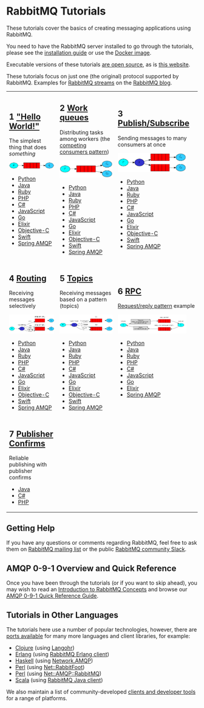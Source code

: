 <!--
Copyright (c) 2007-2022 VMware, Inc. or its affiliates.

All rights reserved. This program and the accompanying materials
are made available under the terms of the under the Apache License,
Version 2.0 (the "License”); you may not use this file except in compliance
with the License. You may obtain a copy of the License at

https://www.apache.org/licenses/LICENSE-2.0

Unless required by applicable law or agreed to in writing, software
distributed under the License is distributed on an "AS IS" BASIS,
WITHOUT WARRANTIES OR CONDITIONS OF ANY KIND, either express or implied.
See the License for the specific language governing permissions and
limitations under the License.
-->

# RabbitMQ Tutorials

These tutorials cover the basics of creating messaging
applications using RabbitMQ.

You need to have the RabbitMQ server installed to go through
the tutorials, please see the [installation guide](download.html) or
use the [Docker image](https://registry.hub.docker.com/_/rabbitmq/).

Executable versions of these tutorials [are open source](https://github.com/rabbitmq/rabbitmq-tutorials),
as is [this website](https://github.com/rabbitmq/rabbitmq-website).

These tutorials focus on just one (the original) protocol supported by RabbitMQ.
Examples for [RabbitMQ streams](streams.html) on the [RabbitMQ blog](https://blog.rabbitmq.com/categories/streams/).

<table id="tutorials">
  <tr>
  <td id="tutorial-one">
    <h2><span class="tute-num">1</span> <a href="./tutorials/tutorial-one-python.html">"Hello World!"</a></h2>
    <p>
      The simplest thing that does <em>something</em>
    </p>
    <p><img src="./img/tutorials/python-one.png" width="180"  /></p>
    <ul>
      <li><a href="./tutorials/tutorial-one-python.html">Python</a></li>
      <li><a href="./tutorials/tutorial-one-java.html">Java</a></li>
      <li><a href="./tutorials/tutorial-one-ruby.html">Ruby</a></li>
      <li><a href="./tutorials/tutorial-one-php.html">PHP</a></li>
      <li><a href="./tutorials/tutorial-one-dotnet.html">C#</a></li>
      <li><a href="./tutorials/tutorial-one-javascript.html">JavaScript</a></li>
      <li><a href="./tutorials/tutorial-one-go.html">Go</a></li>
      <li><a href="./tutorials/tutorial-one-elixir.html">Elixir</a></li>
      <li><a href="./tutorials/tutorial-one-objectivec.html">Objective-C</a></li>
      <li><a href="./tutorials/tutorial-one-swift.html">Swift</a></li>
      <li><a href="./tutorials/tutorial-one-spring-amqp.html">Spring AMQP</a></li>
    </ul>
  </td>

  <td id="tutorial-two">
    <h2><span class="tute-num">2</span> <a href="./tutorials/tutorial-two-python.html">Work queues</a></h2>
    <p>
      Distributing tasks among workers (the <a href="http://www.enterpriseintegrationpatterns.com/patterns/messaging/CompetingConsumers.html">competing consumers pattern</a>)
    </p>
    <p><img src="./img/tutorials/python-two.png" width="180" /></p>
    <ul>
        <li><a href="./tutorials/tutorial-two-python.html">Python</a></li>
        <li><a href="./tutorials/tutorial-two-java.html">Java</a></li>
        <li><a href="./tutorials/tutorial-two-ruby.html">Ruby</a></li>
        <li><a href="./tutorials/tutorial-two-php.html">PHP</a></li>
        <li><a href="./tutorials/tutorial-two-dotnet.html">C#</a></li>
        <li><a href="./tutorials/tutorial-two-javascript.html">JavaScript</a></li>
        <li><a href="./tutorials/tutorial-two-go.html">Go</a></li>
        <li><a href="./tutorials/tutorial-two-elixir.html">Elixir</a></li>
        <li><a href="./tutorials/tutorial-two-objectivec.html">Objective-C</a></li>
        <li><a href="./tutorials/tutorial-two-swift.html">Swift</a></li>
        <li><a href="./tutorials/tutorial-two-spring-amqp.html">Spring AMQP</a></li>
    </ul>
  </td>

  <td id="tutorial-three">
    <h2><span class="tute-num">3</span> <a href="./tutorials/tutorial-three-python.html">Publish/Subscribe</a></h2>
    <p>
      Sending messages to many consumers at once
    </p>
    <p><img src="./img/tutorials/python-three.png" height="50" width="180" /></p>
    <ul>
      <li><a href="./tutorials/tutorial-three-python.html">Python</a></li>
      <li><a href="./tutorials/tutorial-three-java.html">Java</a></li>
      <li><a href="./tutorials/tutorial-three-ruby.html">Ruby</a></li>
      <li><a href="./tutorials/tutorial-three-php.html">PHP</a></li>
      <li><a href="./tutorials/tutorial-three-dotnet.html">C#</a></li>
      <li><a href="./tutorials/tutorial-three-javascript.html">JavaScript</a></li>
      <li><a href="./tutorials/tutorial-three-go.html">Go</a></li>
      <li><a href="./tutorials/tutorial-three-elixir.html">Elixir</a></li>
      <li><a href="./tutorials/tutorial-three-objectivec.html">Objective-C</a></li>
      <li><a href="./tutorials/tutorial-three-swift.html">Swift</a></li>
      <li><a href="./tutorials/tutorial-three-spring-amqp.html">Spring AMQP</a></li>
    </ul>
  </td>
  </tr>

  <tr>
  <td id="tutorial-four">
    <h2><span class="tute-num">4</span> <a href="./tutorials/tutorial-four-python.html">Routing</a></h2>
    <p>
      Receiving messages selectively
    </p>
    <p><img src="./img/tutorials/python-four.png" height="50" width="180" /></p>
    <ul>
      <li><a href="./tutorials/tutorial-four-python.html">Python</a></li>
      <li><a href="./tutorials/tutorial-four-java.html">Java</a></li>
      <li><a href="./tutorials/tutorial-four-ruby.html">Ruby</a></li>
      <li><a href="./tutorials/tutorial-four-php.html">PHP</a></li>
      <li><a href="./tutorials/tutorial-four-dotnet.html">C#</a></li>
      <li><a href="./tutorials/tutorial-four-javascript.html">JavaScript</a></li>
      <li><a href="./tutorials/tutorial-four-go.html">Go</a></li>
      <li><a href="./tutorials/tutorial-four-elixir.html">Elixir</a></li>
      <li><a href="./tutorials/tutorial-four-objectivec.html">Objective-C</a></li>
      <li><a href="./tutorials/tutorial-four-swift.html">Swift</a></li>
      <li><a href="./tutorials/tutorial-four-spring-amqp.html">Spring AMQP</a></li>
    </ul>
  </td>

  <td id="tutorial-five">
    <h2><span class="tute-num">5</span> <a href="./tutorials/tutorial-five-python.html">Topics</a></h2>
    <p>
      Receiving messages based on a pattern (topics)
    </p>
    <p><img src="./img/tutorials/python-five.png" height="50" width="180" /></p>
    <ul>
      <li><a href="./tutorials/tutorial-five-python.html">Python</a></li>
      <li><a href="./tutorials/tutorial-five-java.html">Java</a></li>
      <li><a href="./tutorials/tutorial-five-ruby.html">Ruby</a></li>
      <li><a href="./tutorials/tutorial-five-php.html">PHP</a></li>
      <li><a href="./tutorials/tutorial-five-dotnet.html">C#</a></li>
      <li><a href="./tutorials/tutorial-five-javascript.html">JavaScript</a></li>
      <li><a href="./tutorials/tutorial-five-go.html">Go</a></li>
      <li><a href="./tutorials/tutorial-five-elixir.html">Elixir</a></li>
      <li><a href="./tutorials/tutorial-five-objectivec.html">Objective-C</a></li>
      <li><a href="./tutorials/tutorial-five-swift.html">Swift</a></li>
      <li><a href="./tutorials/tutorial-five-spring-amqp.html">Spring AMQP</a></li>
    </ul>
  </td>

  <td id="tutorial-six">
    <h2><span class="tute-num">6</span> <a href="./tutorials/tutorial-six-python.html">RPC</a></h2>
    <p>
      <a href="http://www.enterpriseintegrationpatterns.com/patterns/messaging/RequestReply.html">Request/reply pattern</a> example
    </p>
    <p><img src="./img/tutorials/python-six.png" height="50" width="180" /></p>
    <ul>
      <li><a href="./tutorials/tutorial-six-python.html">Python</a></li>
      <li><a href="./tutorials/tutorial-six-java.html">Java</a></li>
      <li><a href="./tutorials/tutorial-six-ruby.html">Ruby</a></li>
      <li><a href="./tutorials/tutorial-six-php.html">PHP</a></li>
      <li><a href="./tutorials/tutorial-six-dotnet.html">C#</a></li>
      <li><a href="./tutorials/tutorial-six-javascript.html">JavaScript</a></li>
      <li><a href="./tutorials/tutorial-six-go.html">Go</a></li>
      <li><a href="./tutorials/tutorial-six-elixir.html">Elixir</a></li>
      <li><a href="./tutorials/tutorial-six-spring-amqp.html">Spring AMQP</a></li>
    </ul>
  </td>
  </tr>
  <tr>
  <td id="tutorial-seven">
    <h2><span class="tute-num">7</span> <a href="./tutorials/tutorial-seven-java.html">Publisher Confirms</a></h2>
    <p>
      Reliable publishing with publisher confirms
    </p>
    <ul>
      <li><a href="./tutorials/tutorial-seven-java.html">Java</a></li>
      <li><a href="./tutorials/tutorial-seven-dotnet.html">C#</a></li>
      <li><a href="./tutorials/tutorial-seven-php.html">PHP</a></li>
    </ul>
  </td>
  <td class="tutorial-empty"></td>
  <td class="tutorial-empty"></td>
  </tr>
</table>


## Getting Help

If you have any questions or comments regarding RabbitMQ, feel free to
ask them on [RabbitMQ mailing list](https://groups.google.com/forum/#!forum/rabbitmq-users)
or the public [RabbitMQ community Slack](https://rabbitmq-slack.herokuapp.com/).


## AMQP 0-9-1 Overview and Quick Reference

Once you have been through the tutorials (or if you want to
skip ahead), you may wish to read an
[Introduction to RabbitMQ Concepts](./tutorials/amqp-concepts.html)
and browse our
[AMQP 0-9-1 Quick Reference Guide](amqp-0-9-1-quickref.html).


## Tutorials in Other Languages

The tutorials here use a number of popular technologies,
however, there are [ports available](https://github.com/rabbitmq/rabbitmq-tutorials) for
many more languages and client libraries, for example:

 * [Clojure](https://github.com/rabbitmq/rabbitmq-tutorials/tree/master/clojure) (using [Langohr](http://clojurerabbitmq.info))
 * [Erlang](https://github.com/rabbitmq/rabbitmq-tutorials/tree/master/erlang) (using [RabbitMQ Erlang client](https://github.com/rabbitmq/rabbitmq-erlang-client))
 * [Haskell](https://github.com/rabbitmq/rabbitmq-tutorials/tree/master/haskell) (using [Network.AMQP](http://hackage.haskell.org/package/amqp))
 * [Perl](https://github.com/rabbitmq/rabbitmq-tutorials/tree/master/perl) (using [Net::RabbitFoot](https://github.com/cooldaemon/RabbitFoot))
 * [Perl](https://github.com/oylenshpeegul/RabbitMQ-Tutorial-Perl) (using [Net::AMQP::RabbitMQ](http://p3rl.org/Net::AMQP::RabbitMQ))
 * [Scala](https://github.com/rabbitmq/rabbitmq-tutorials/tree/master/scala) (using [RabbitMQ Java client](https://www.rabbitmq.com/api-guide.html))

We also maintain a list of community-developed [clients and developer tools](./devtools.html)
for a range of platforms.
